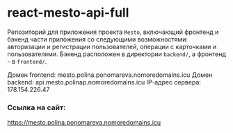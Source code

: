 # react-mesto-api-full
Репозиторий для приложения проекта `Mesto`, включающий фронтенд и бэкенд части приложения со следующими возможностями: авторизации и регистрации пользователей, операции с карточками и пользователями. Бэкенд расположен в директории `backend/`, а фронтенд - в `frontend/`. 

Домен frontend: mesto.polina.ponomareva.nomoredomains.icu
Домен backend: api.mesto.polinap.nomoredomains.icu
IP-адрес сервера: 178.154.226.47
  
### Ссылка на сайт: 
https://mesto.polina.ponomareva.nomoredomains.icu
